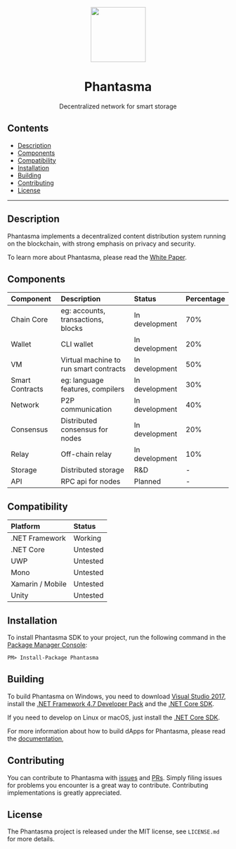 <p align="center">
  <img
    src="https://res.cloudinary.com/dqnpej4fo/image/upload/v1528636880/phantasma_logo.svg"
    width="125px"
  >
</p>

<h1 align="center">Phantasma</h1>

<p align="center">
  Decentralized network for smart storage
</p>

## Contents

- [Description](#description)
- [Components](#components)
- [Compatibility](#compatibility)
- [Installation](#installation)
- [Building](#building)
- [Contributing](#contributing)
- [License](#license)

---

## Description

Phantasma implements a decentralized content distribution system running on the blockchain, with strong emphasis on privacy and security.

To learn more about Phantasma, please read the [White Paper](https://phantasma.io/phantasma_whitepaper.pdf).

## Components

Component	| Description	| Status	| Percentage
:---------------------- | :------------ | :------------  | :------------ 
Chain Core 		| eg: accounts, transactions, blocks | In development | 70%
Wallet | CLI wallet | In development | 20%
VM 		| Virtual machine to run smart contracts | In development | 50%
Smart Contracts | eg: language features, compilers | In development | 30%
Network 			| P2P communication | In development | 40%
Consensus | Distributed consensus for nodes | In development | 20%
Relay | Off-chain relay | In development | 10%
Storage | Distributed storage | R&D | -
API 			| RPC api for nodes | Planned | -

## Compatibility

Platform 		| Status
:---------------------- | :------------
.NET Framework 		| Working
.NET Core 		| Untested
UWP 			| Untested
Mono 			| Untested
Xamarin / Mobile 	| Untested
Unity 			| Untested

## Installation

To install Phantasma SDK to your project, run the following command in the [Package Manager Console](https://docs.nuget.org/ndocs/tools/package-manager-console):

```
PM> Install-Package Phantasma
```

## Building

To build Phantasma on Windows, you need to download [Visual Studio 2017](https://www.visualstudio.com/products/visual-studio-community-vs), install the [.NET Framework 4.7 Developer Pack](https://www.microsoft.com/en-us/download/details.aspx?id=55168) and the [.NET Core SDK](https://www.microsoft.com/net/core).

If you need to develop on Linux or macOS, just install the [.NET Core SDK](https://www.microsoft.com/net/core).

For more information about how to build dApps for Phantasma, please read the [documentation](http://phantasma.io/development),

## Contributing

You can contribute to Phantasma with [issues](https://github.com/PhantasmaProtocol/PhantasmaChain/issues) and [PRs](https://github.com/PhantasmaProtocol/PhantasmaChain/pulls). Simply filing issues for problems you encounter is a great way to contribute. Contributing implementations is greatly appreciated.


## License

The Phantasma project is released under the MIT license, see `LICENSE.md` for more details.